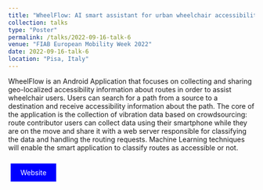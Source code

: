 ```yaml
---
title: "WheelFlow: AI smart assistant for urban wheelchair accessibility"
collection: talks
type: "Poster"
permalink: /talks/2022-09-16-talk-6
venue: "FIAB European Mobility Week 2022"
date: 2022-09-16-talk-6
location: "Pisa, Italy"
---
```

WheelFlow is an Android Application that focuses on collecting and sharing geo-localized accessibility information about routes in order to assist wheelchair users. Users can search for a path from a source to a destination and receive accessibility information about the path. 
The core of the application is the collection of vibration data based on crowdsourcing: route contributor users can collect data using their smartphone while they are on the move and share it with a web server responsible for classifying the data and handling the routing requests.
Machine Learning techniques will enable the smart application to classify routes as accessible or not.

<a href="https://www.fiabpisa.it/2022/09/07/settimana-europea-della-mobilita-2022/" style="background-color: blue; color: white; padding: 10px 20px; text-align: center; text-decoration: none; display: inline-block; margin: 10px 5px; cursor: pointer;">Website</a>
